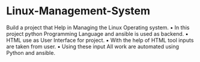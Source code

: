 # Linux-Management-System
Build a project that Help in Managing the Linux Operating system. ▪ In this project python Programming Language and ansible is used as backend. ▪ HTML use as User Interface for project. ▪ With the help of HTML tool inputs are taken from user. ▪ Using these input All work are automated using Python and ansible.
